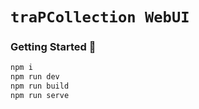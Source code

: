 # `traPCollection WebUI`
### Getting Started 🚀

```sh
npm i
npm run dev
npm run build
npm run serve
```
